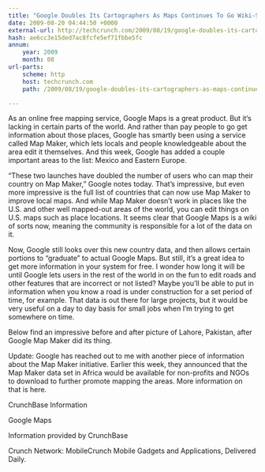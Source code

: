 ```yaml
---
title: "Google Doubles Its Cartographers As Maps Continues To Go Wiki-Style"
date: 2009-08-20 04:44:50 +0000
external-url: http://techcrunch.com/2009/08/19/google-doubles-its-cartographers-as-maps-continues-to-go-wiki-style/
hash: ae6cc3e15ded7ac8fcfe5ef71fbbe5fc
annum:
    year: 2009
    month: 08
url-parts:
    scheme: http
    host: techcrunch.com
    path: /2009/08/19/google-doubles-its-cartographers-as-maps-continues-to-go-wiki-style/

---
```




As an online free mapping service, Google Maps is a great product. But it’s lacking in certain parts of the world. And rather than pay people to go get information about those places, Google has smartly been using a service called Map Maker, which lets locals and people knowledgeable about the area edit it themselves. And this week, Google has added a couple important areas to the list: Mexico and Eastern Europe.

“These two launches have doubled the number of users who can map their country on Map Maker,” Google notes today. That’s impressive, but even more impressive is the full list of countries that can now use Map Maker to improve local maps. And while Map Maker doesn’t work in places like the U.S. and other well mapped-out areas of the world, you can edit things on U.S. maps such as place locations. It seems clear that Google Maps is a wiki of sorts now, meaning the community is responsible for a lot of the data on it.

Now, Google still looks over this new country data, and then allows certain portions to “graduate” to actual Google Maps. But still, it’s a great idea to get more information in your system for free. I wonder how long it will be until Google lets users in the rest of the world in on the fun to edit roads and other features that are incorrect or not listed? Maybe you’ll be able to put in information when you know a road is under construction for a set period of time, for example. That data is out there for large projects, but it would be very useful on a day to day basis for small jobs when I’m trying to get somewhere on time.

Below find an impressive before and after picture of Lahore, Pakistan, after Google Map Maker did its thing.



Update: Google has reached out to me with another piece of information about the Map Maker initiative. Earlier this week, they announced that the Map Maker data set in Africa would be available for non-profits and NGOs to download to further promote mapping the areas. More information on that is here.



CrunchBase Information


Google Maps

Information provided by CrunchBase


Crunch Network:  MobileCrunch Mobile Gadgets and Applications, Delivered Daily.






    

